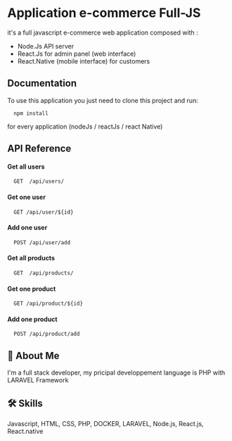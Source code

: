 
# Application e-commerce Full-JS

it's a full javascript e-commerce web application composed with :
- Node.Js API server
- React.Js for admin panel (web interface)
- React.Native (mobile interface) for customers

## Documentation
To use this application you just need to clone this project and run:
```http
  npm install
```
  for every application (nodeJs / reactJs / react Native)


## API Reference

#### Get all users

```http
  GET  /api/users/
```
#### Get one user

```http
  GET /api/user/${id}
```
#### Add one user

```http
  POST /api/user/add
```

#### Get all products

```http
  GET  /api/products/
```
#### Get one product

```http
  GET /api/product/${id}
```
#### Add one product

```http
  POST /api/product/add
```

## 🚀 About Me
I'm a full stack developer, my pricipal developpement language is PHP with LARAVEL Framework

## 🛠 Skills
Javascript, HTML, CSS, PHP, DOCKER, LARAVEL, Node.js, React.js, React.native

